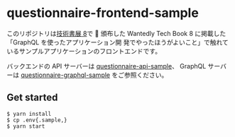 # questionnaire-frontend-sample

このリポジトリは[技術書展 8](https://techbookfest.org/event/tbf08)で  頒布した Wantedly Tech Book 8 に掲載した「GraphQL を使ったアプリケーション開
発でやったほうがよいこと」で触れているサンプルアプリケーションのフロントエンドです。

バックエンドの API サーバーは [questionnaire-api-sample](https://github.com/chloe463/questionnaire-api-sample)、 GraphQL サーバーは [questionnaire-graphql-sample](https://github.com/chloe463/questionnaire-graphql-sample) をご参照ください。

## Get started

```
$ yarn install
$ cp .env{.sample,}
$ yarn start
```
